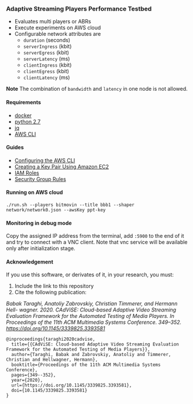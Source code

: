 ### Adaptive Streaming Players Performance Testbed
- Evaluates multi players or ABRs
- Execute experiments on AWS cloud 
- Configurable network attributes are
    - `duration` (seconds)
    - `serverIngress` (kbit)
    - `serverEgress` (kbit)
    - `serverLatency` (ms)
    - `clientIngress` (kbit)
    - `clientEgress` (kbit)
    - `clientLatency` (ms)
 
**Note** The combination of `bandwidth` and `latency` in one node is not allowed.


#### Requirements
- [docker](https://docs.docker.com/install/)
- [python 2.7](https://www.python.org/downloads/)
- [jq](https://stedolan.github.io/jq)
- [AWS CLI](https://docs.aws.amazon.com/cli/latest/userguide/cli-chap-install.html)

#### Guides
- [Configuring the AWS CLI](https://docs.aws.amazon.com/cli/latest/userguide/cli-chap-configure.html)
- [Creating a Key Pair Using Amazon EC2](https://docs.aws.amazon.com/AWSEC2/latest/UserGuide/ec2-key-pairs.html#having-ec2-create-your-key-pair)
- [IAM Roles](https://docs.aws.amazon.com/AWSEC2/latest/UserGuide/iam-roles-for-amazon-ec2.html)
- [Security Group Rules](https://docs.aws.amazon.com/AWSEC2/latest/UserGuide/security-group-rules-reference.html)

#### Running on AWS cloud
```
./run.sh --players bitmovin --title bbb1 --shaper network/network0.json --awsKey ppt-key
```

#### Monitoring in debug mode

Copy the assigned IP address from the terminal, add `:5900` to the end of it
and try to connect with a VNC client.
Note that vnc service will be available only after initialization stage.

#### Acknowledgement

If you use this software, or derivates of it, in your research, you must:

1. Include the link to this repository
2. Cite the following publication:

_Babak Taraghi, Anatoliy Zabrovskiy, Christian Timmerer, and Hermann Hell- wagner. 2020. CAdViSE: Cloud-based Adaptive Video Streaming Evaluation Framework for the Automated Testing of Media Players. In Proceedings of the 11th ACM Multimedia Systems Conference. 349–352. https://doi.org/10.1145/3339825.3393581_
```
@inproceedings{taraghi2020cadvise,
  title={{CAdViSE: Cloud-based Adaptive Video Streaming Evaluation Framework for the Automated Testing of Media Players}},
  author={Taraghi, Babak and Zabrovskiy, Anatoliy and Timmerer, Christian and Hellwagner, Hermann},
  booktitle={Proceedings of the 11th ACM Multimedia Systems Conference},
  pages={349--352},
  year={2020},
  url={https://doi.org/10.1145/3339825.3393581},
  doi={10.1145/3339825.3393581}
}
```